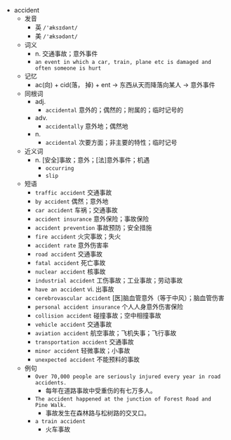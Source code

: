 - accident
  - 发音
    - 英 `/'æksɪdənt/`
    - 美 `/'æksədənt/`
  - 词义
    - n. 交通事故；意外事件
    - `an event in which a car, train, plane etc is damaged and often someone is hurt`
  - 记忆
    - ac(向) + cid(落， 掉) + ent → 东西从天而降落向某人 → 意外事件
  - 同根词
    - adj.
      - `accidental` 意外的；偶然的；附属的；临时记号的
    - adv.
      - `accidentally` 意外地；偶然地
    - n.
      - `accidental` 次要方面；非主要的特性；临时记号
  - 近义词
    - n. [安全]事故；意外；[法]意外事件；机遇
      - `occurring`
      - `slip`
  - 短语
    - `traffic accident` 交通事故 
    - `by accident` 偶然；意外地 
    - `car accident` 车祸；交通事故 
    - `accident insurance` 意外保险；事故保险 
    - `accident prevention` 事故预防；安全措施 
    - `fire accident` 火灾事故；失火 
    - `accident rate` 意外伤害率 
    - `road accident` 交通事故 
    - `fatal accident` 死亡事故 
    - `nuclear accident` 核事故 
    - `industrial accident` 工伤事故；工业事故；劳动事故 
    - `have an accident` vi. 出事故 
    - `cerebrovascular accident` [医]脑血管意外（等于中风）；脑血管伤害 
    - `personal accident insurance` 个人人身意外伤害保险 
    - `collision accident` 碰撞事故；空中相撞事故 
    - `vehicle accident` 交通事故 
    - `aviation accident` 航空事故；飞机失事；飞行事故 
    - `transportation accident` 交通事故 
    - `minor accident` 轻微事故；小事故 
    - `unexpected accident` 不能预料的事故 
  - 例句
    - `Over 70,000 people are seriously injured every year in road accidents.`
      - 每年在道路事故中受重伤的有七万多人。
    - `The accident happened at the junction of Forest Road and Pine Walk.`
      - 事故发生在森林路与松树路的交叉口。
    - `a train accident`
      - 火车事故

